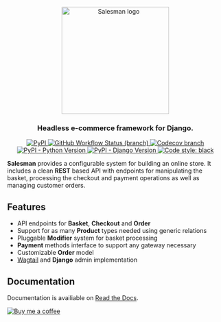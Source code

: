 <p align="center">
    <a href="https://django-salesman.readthedocs.org/">
        <img src="https://cdn.jsdelivr.net/gh/dinoperovic/django-salesman@master/docs/_static/logo.svg" width="250" alt="Salesman logo">
    </a>
</p>
<p align="center">
    <h3 align="center">Headless e-commerce framework for Django.</h3>
</p>
<p align="center">
    <a href="https://pypi.org/project/django-salesman/">
        <img alt="PyPI" src="https://img.shields.io/pypi/v/django-salesman">
    </a>
    <a href="https://github.com/dinoperovic/django-salesman/actions?query=workflow:Test">
        <img alt="GitHub Workflow Status (branch)" src="https://img.shields.io/github/workflow/status/dinoperovic/django-salesman/Test/master">
    </a>
    <a href="http://codecov.io/github/dinoperovic/django-salesman">
        <img alt="Codecov branch" src="https://img.shields.io/codecov/c/github/dinoperovic/django-salesman/master">
    </a>
    <a href="https://pypi.org/project/django-salesman/">
        <img alt="PyPI - Python Version" src="https://img.shields.io/pypi/pyversions/django-salesman">
    </a>
    <a href="https://pypi.org/project/django-salesman/">
        <img alt="PyPI - Django Version" src="https://img.shields.io/pypi/djversions/django-salesman">
    </a>
    <a href="https://github.com/psf/black">
        <img alt="Code style: black" src="https://img.shields.io/badge/code%20style-black-000000.svg">
    </a>
</p>

**Salesman** provides a configurable system for building an online store.
It includes a clean **REST** based API with endpoints for manipulating the basket,
processing the checkout and payment operations as well as managing customer orders.

## Features

- API endpoints for **Basket**, **Checkout** and **Order**
- Support for as many **Product** types needed using generic relations
- Pluggable **Modifier** system for basket processing
- **Payment** methods interface to support any gateway necessary
- Customizable **Order** model
- [Wagtail](https://wagtail.io/) and **Django** admin implementation

## Documentation

Documentation is availiable on [Read the Docs](https://django-salesman.readthedocs.org).

<p>
    <a href="https://www.buymeacoffee.com/dinoperovic">
        <img src="https://cdn.jsdelivr.net/gh/dinoperovic/django-salesman@master/docs/_static/buymeacoffee.svg" alt="Buy me a coffee">
    </a>
</p>
